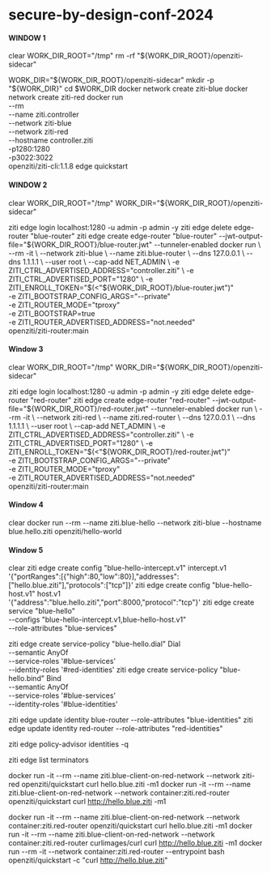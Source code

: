 # secure-by-design-conf-2024



#### WINDOW 1
clear
WORK_DIR_ROOT="/tmp"
rm -rf "${WORK_DIR_ROOT}/openziti-sidecar"

WORK_DIR="${WORK_DIR_ROOT}/openziti-sidecar"
mkdir -p "${WORK_DIR}"
cd $WORK_DIR
docker network create ziti-blue 
docker network create ziti-red 
docker run \
  --rm \
  --name ziti.controller \
  --network ziti-blue \
  --network ziti-red \
  --hostname controller.ziti \
  -p1280:1280 \
  -p3022:3022 \
  openziti/ziti-cli:1.1.8 edge quickstart



#### WINDOW 2
clear
WORK_DIR_ROOT="/tmp"
WORK_DIR="${WORK_DIR_ROOT}/openziti-sidecar"

ziti edge login localhost:1280 -u admin -p admin -y
ziti edge delete edge-router "blue-router"
ziti edge create edge-router "blue-router" --jwt-output-file="${WORK_DIR_ROOT}/blue-router.jwt" --tunneler-enabled
docker run \
  --rm -it \
  --network ziti-blue \
  --name ziti.blue-router \
  --dns 127.0.0.1 \
  --dns 1.1.1.1 \
  --user root \
  --cap-add NET_ADMIN \
  -e ZITI_CTRL_ADVERTISED_ADDRESS="controller.ziti" \
  -e ZITI_CTRL_ADVERTISED_PORT="1280" \
  -e ZITI_ENROLL_TOKEN="$(<"${WORK_DIR_ROOT}/blue-router.jwt")" \
  -e ZITI_BOOTSTRAP_CONFIG_ARGS="--private" \
  -e ZITI_ROUTER_MODE="tproxy" \
  -e ZITI_BOOTSTRAP=true \
  -e ZITI_ROUTER_ADVERTISED_ADDRESS="not.needed" \
  openziti/ziti-router:main


#### Window 3
clear
WORK_DIR_ROOT="/tmp"
WORK_DIR="${WORK_DIR_ROOT}/openziti-sidecar"

ziti edge login localhost:1280 -u admin -p admin -y
ziti edge delete edge-router "red-router"
ziti edge create edge-router "red-router" --jwt-output-file="${WORK_DIR_ROOT}/red-router.jwt" --tunneler-enabled
docker run \
  --rm -it \
  --network ziti-red \
  --name ziti.red-router \
  --dns 127.0.0.1 \
  --dns 1.1.1.1 \
  --user root \
  --cap-add NET_ADMIN \
  -e ZITI_CTRL_ADVERTISED_ADDRESS="controller.ziti" \
  -e ZITI_CTRL_ADVERTISED_PORT="1280" \
  -e ZITI_ENROLL_TOKEN="$(<"${WORK_DIR_ROOT}/red-router.jwt")" \
  -e ZITI_BOOTSTRAP_CONFIG_ARGS="--private" \
  -e ZITI_ROUTER_MODE="tproxy" \
  -e ZITI_ROUTER_ADVERTISED_ADDRESS="not.needed" \
  openziti/ziti-router:main


#### Window 4
clear
docker run --rm --name ziti.blue-hello --network ziti-blue --hostname blue.hello.ziti openziti/hello-world


#### Window 5
clear
ziti edge create config "blue-hello-intercept.v1" intercept.v1 \
  '{"portRanges":[{"high":80,"low":80}],"addresses":["hello.blue.ziti"],"protocols":["tcp"]}'
ziti edge create config "blue-hello-host.v1" host.v1 \
  '{"address":"blue.hello.ziti","port":8000,"protocol":"tcp"}'
ziti edge create \
	service "blue-hello" \
	--configs "blue-hello-intercept.v1,blue-hello-host.v1" \
	--role-attributes "blue-services"

ziti edge create service-policy "blue-hello.dial" Dial \
  --semantic AnyOf \
  --service-roles '#blue-services' \
  --identity-roles '#red-identities'
ziti edge create service-policy "blue-hello.bind" Bind \
  --semantic AnyOf \
  --service-roles '#blue-services' \
  --identity-roles '#blue-identities'

ziti edge update identity blue-router --role-attributes "blue-identities"
ziti edge update identity red-router --role-attributes "red-identities"

ziti edge policy-advisor identities -q


ziti edge list terminators

docker run -it --rm --name ziti.blue-client-on-red-network --network ziti-red openziti/quickstart curl hello.blue.ziti -m1
docker run -it --rm --name ziti.blue-client-on-red-network --network container:ziti.red-router openziti/quickstart curl http://hello.blue.ziti -m1





docker run -it --rm --name ziti.blue-client-on-red-network --network container:ziti.red-router openziti/quickstart curl hello.blue.ziti -m1
docker run -it --rm --name ziti.blue-client-on-red-network --network container:ziti.red-router curlimages/curl curl http://hello.blue.ziti -m1
docker run   --rm -it   --network container:ziti.red-router   --entrypoint bash   openziti/quickstart -c "curl http://hello.blue.ziti"


